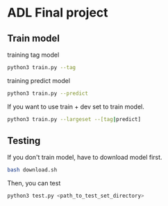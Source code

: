 # ADL Final project

## Train model

training tag model

```bash
python3 train.py --tag
```

training predict model

```bash
python3 train.py --predict
```

If you want to use train + dev set to train model.

```bash
python3 train.py --largeset --[tag|predict]
```

## Testing

If you don't train model, have to download model first.

```bash
bash download.sh
```

Then, you can test

```bash
python3 test.py <path_to_test_set_directory>
```
